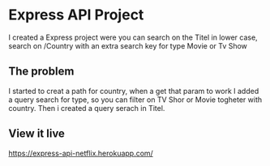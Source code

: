 # Express API Project

I created a Express project were you can search on the Titel in lower case, search on /Country with an extra search key for type Movie or Tv Show

## The problem

I started to creat a path for country, when a get that param to work I added a query search for type, so you can filter on TV Shor or Movie togheter with country. Then i created a query serach in Titel.

## View it live

https://express-api-netflix.herokuapp.com/

